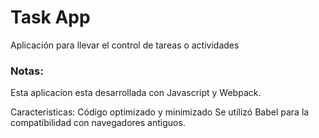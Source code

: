 # Task App

Aplicación para llevar el control de tareas o actividades

### Notas:
Esta aplicacion esta desarrollada con Javascript y Webpack.

Caracteristicas:
Código optimizado y minimizado
Se utilizó Babel para la compatibilidad con navegadores antiguos. 